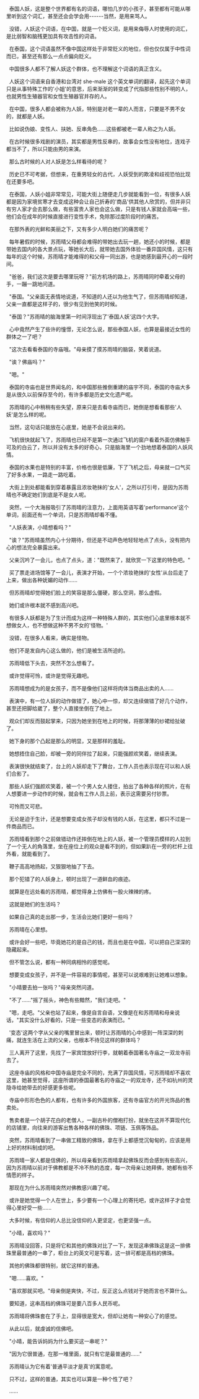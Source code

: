 <link rel="stylesheet" href="../../styles/text.css" />

  泰国人妖，这是整个世界都有名的词语，哪怕几岁的小孩子，甚至都有可能从哪里听到这个词汇，甚至还会会学会用------当然，是用来骂人。

 
没错，人妖这个词语，在中国，就是一个贬义词，是用来侮辱人时使用的词汇，是比弱智和脑残更加具有攻击性的词语。

 
在泰国，这个词语虽然不像中国这样处于非常贬义的地位，但也仅仅属于中性词而已，甚至还有那么一点点偏向贬义。

  中国很多人都不了解人妖这个群体，也不理解这个词语的真正含义。

 
人妖这个词语来自香港和台湾对 she-male 这个英文单词的翻译，起先这个单词只是从事特殊工作的'小姐'的意思，后来渐渐的转变成了代指那些性别不明的人，也就男性生殖器官和女性生殖器官并存的人。

 
在中国，很多人都会被称为人妖，特别是对老一辈的人而言，只要是不男不女的，就都是人妖。

  比如说伪娘、变性人、扶她、反串角色......这些都被老一辈人称之为人妖。

 
在古时候很多戏剧的演员，其实都是男性反串的，故事会女性没有地位，连戏子都当不了，所以只能由男的来演。

  那么古时候的人对人妖是怎么样看待的呢？

 
历史已不可考据，但想来，在重男轻女的古代，人妖受到的欺凌和歧视恐怕比现在还要多吧。

 
在泰国，人妖小姐非常常见，可能大街上随便走几步就能看到一位，有很多人妖都是因为家境贫寒才去变成这种会让自己折寿的'商品'供其他人欣赏的，但并非只有穷人家才会去那么做，有些富贵人家也会这么做，只是有钱人家就会高端一些，他们会在成年的时候直接进行变性手术，免除那过度阶段时的痛苦。

  在那外表的光鲜和美丽之下，又有多少人明白她们的痛苦呢？

 
每年暑假的时候，苏雨晴父母都会难得的带她出去玩一趟，她还小的时候，都是带她去国内的各大景点玩，等她长大后，就带她去国外体验一番异国风情，这只有每年的这个时候，苏雨晴才能难得的和父母一同出游，也是她感到最开心的一段时间。

 
"爸爸，我们这次是要去哪里玩呀？"前方机场的路上，苏雨晴同时牵着父母的手，一蹦一跳地问道。

 
"泰国。"父亲面无表情地说道，不知道的人还以为他生气了，但苏雨晴却知道，父亲一直都是这样子的，很少有见到他笑的时候。

  "泰国？"苏雨晴的脑海里第一时间浮现出了'泰国人妖'这四个大字。

 
心中竟然产生了些许的憧憬，无论怎么说，那些泰国人妖，也算是最接近女性的群体之一了吧？

  "这次去看看泰国的寺庙哦。"母亲摸了摸苏雨晴的脑袋，笑着说道。

  "诶？佛庙吗？"

  "嗯。"

 
泰国的寺庙也是世界闻名的，和中国那些推倒重建的庙宇不同，泰国的寺庙大多是从很久以前保存至今的，有许多都是历史文化遗产呢。

 
苏雨晴的心中稍稍有些失望，原来只是去看寺庙而已，她倒是想看看那些'人妖'是怎么样的呢。

  当然，这句话只能放在心底里，她是不会说出来的。

 
飞机很快就起飞了，苏雨晴也已经不是第一次通过飞机的窗户看着外面仿佛触手可及的白云了，所以并没有太多的好奇心，只是脑海里一个劲地想着泰国的人妖风情。

 
泰国的水果也是特别的丰富，价格也很是低廉，下了飞机之后，母亲就一口气买了好多水果，一路走一路吃着。

 
大街上到处都能看到穿着暴露且浓妆艳抹的'女人'，之所以打引号，是因为苏雨晴也不确定她们到底是不是女人呢。

 
突然，一个大海报吸引了苏雨晴的注意力，上面用英语写着'performance'这个单词，前面还有一个单词，只是苏雨晴却看不懂。

  "人妖表演，小晴想看吗？"

 
"诶？"苏雨晴虽然内心十分期待，但还是不动声色地轻轻地点了点头，没有把内心的想法完全暴露出来。

  父亲沉吟了一会儿，也点了点头，道："既然来了，就欣赏一下这里的特色吧。"

 
买了票走进场馆等了一会儿，表演才开始，一个个浓妆艳抹的'女性'从台后走了上来，做出各种妩媚的动作......

  但苏雨晴却觉得她们脸上的笑容是那么僵硬，那么空洞，那么虚假。

  她们或许根本就不感到高兴吧。

 
有很多人妖都是为了生计而成为这样一种特殊人群的，其实他们心底里根本就不想做女人，也不想做这种不男不女的'怪物。'

  没错，在很多人看来，确实是怪物。

  他们不是发自内心这么做的，他们是被生活所迫的。

  苏雨晴低下头去，突然不怎么想看了。

  或许觉得可怜，或许是觉得无趣吧。

  苏雨晴想成为的是女孩子，而不是像他们这样将肉体当商品出卖的人......

 
表演中，有一位人妖的动作做错了，她心中一惊，却又连续做错了好几个动作，甚至还把脚给崴了，整个人直接坐倒在了地上。

 
观众们却反而鼓起掌来，只因为她坐到在地上的时候，将那薄薄的纱裙给扯破了。

  她下身的那个凸起是那么的明显，又是那样的羞耻。

  她想捂住自己脸，却被一旁的同伴拉了起来，只能强颜欢笑着，继续表演。

 
表演很快就结束了，台上的人妖却走下了舞台，工作人员也表示现在可以和人妖们合影了。

 
那些人妖们强颜欢笑着，被一个个男人女人搂住，拍出了各种各样的照片，在有人想要进一步动作的时候，就会有工作人员上前，表示这需要另付钞票。

  可怜而又可悲。

 
无论是迫于生计，还是想要变成女孩子却没有钱的人妖，在这里，都只不过是一件商品而已。

 
苏雨晴看到那个之前做错动作还摔倒在地上的人妖，被一个管理员模样的人拉到了一个无人的角落里，坐在座位上的观众是看不到的，但如果趴在一旁的栏杆上往外看，就能看到了。

  鞭子高高地扬起，又狠狠地抽了下去。

  那个犯错了的人妖身上，顿时出现了一道鲜血的痕迹。

  就算是在远处看的苏雨晴，都觉得身上仿佛有一股火辣辣的疼。

  这就是她们的生活吗？

  如果自己真的走出那一步，生活会比她们更好一些吗？

  苏雨晴在心里想。

 
或许会好一些吧，毕竟她花的是自己的钱，而且也是在中国，可以把自己深深的隐藏起来。

  但不管怎么说，都有一种同病相怜的感觉呢。

  想要变成女孩子，并不是一件容易的事情呢，甚至可以说艰难到让她难以想象。

  "小晴要去拍一张吗？"母亲突然问道。

  "不了......"摇了摇头，神色有些黯然，"我们走吧。"

 
"嗯，走吧。"父亲也站了起来，像是自言自语，又像是在和苏雨晴和母亲说话，"其实没什么好看的，只是一些变态的表演而已。"

 
'变态'这两个字从父亲的嘴里冒出来，顿时让苏雨晴的心中感到一阵深深的刺痛，就连生活在上流的父亲，也根本不待见这样的群体吗？

 
三人离开了这里，先找了一家宾馆放好行李，就朝着泰国著名寺庙之一双龙寺前去了。

 
这座寺庙的风格和中国寺庙是完全不同的，充满了异国风情，可苏雨晴却不喜欢这里，她甚至觉得，这座所谓的泰国最著名的寺庙之一的双龙寺，还不如杭州的灵隐寺给她带去的好感更多些呢。

 
寺庙中形形色色的人都有，也有许多的外国旅客，还有寺庙官方的开光饰品的售卖处。

 
售卖者是一个胡子花白的老僧人，一副古朴的僧袍打扮，就坐在这并不算现代化的店铺里，向往来的游客出售各种各样的佛珠、项链、玉佩等饰品。

 
突然，苏雨晴看到了一串做工精致的佛珠，拿在手上都感觉沉甸甸的，应该是用上好的材料制成的吧。

 
苏雨晴一家人都是信佛的，所以母亲看到苏雨晴拿起佛珠反而会感到有些高兴，因为苏雨晴以前对于佛教都是不冷不热的态度，每一次母亲让她拜佛，她都有些不情愿的样子。

  那现在为什么苏雨晴突然对佛教感兴趣了呢。

 
或许是她觉得一个人在世上，多少要有一个心理上的寄托吧，或许这样子才会觉得心里好受一些......

  大多时候，有信仰的人总比没信仰的人更坚定，也更坚强一点。

  "小晴，喜欢吗？"

 
苏雨晴没回答，只是将它和其他的佛珠对比了一下，发现这串佛珠这是这一排佛珠里最普通的一串了，柜台上的英文可是写着，这一排可都是高档的佛珠。

  其他的佛珠都很特别，就它这样的普通。

  "嗯......喜欢。"

  "喜欢那就买吧。"母亲倒是爽快，不过，反正这么点钱对于她而言也不算什么。

  要知道，这串高档的佛珠可是要八百多人民币呢。

  苏雨晴将佛珠套在了手上，显得很是宽大，但却让她有一种安心了的感觉。

  从此以后，就虔诚的信佛吧。

  "小晴，能告诉妈妈为什么要买这一串呢？"

  "因为它很普通，在那一堆里面，就只有它是最普通的......"

  苏雨晴认为它有着'普通平淡才是真'的寓意呢。

  只不过，这样的普通，其实也可以算是一种个性了吧？

  ......
